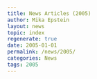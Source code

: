 ```yaml
---
title: News Articles (2005)
author: Mika Epstein
layout: news
topic: index
regenerate: true
date: 2005-01-01
permalink: /news/2005/
categories: News
tags: 2005
---
```

